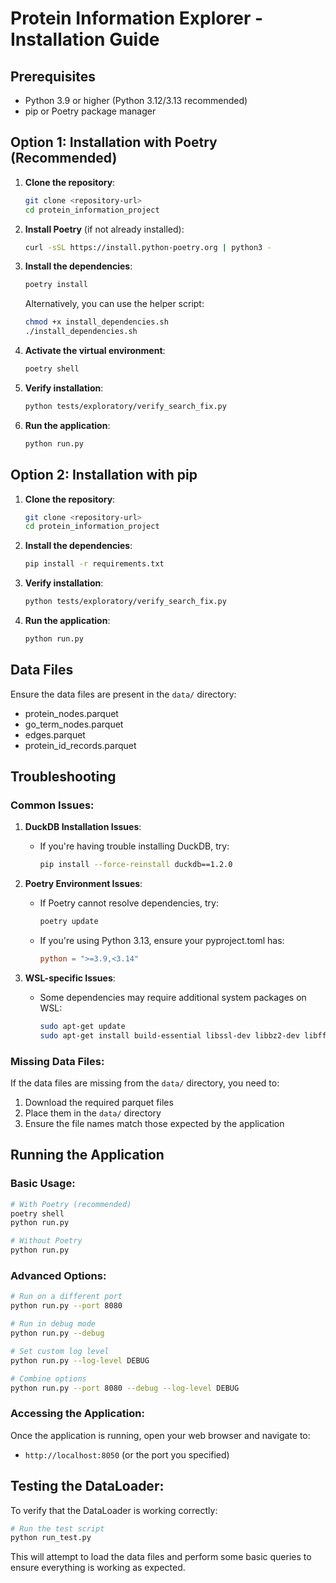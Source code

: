 # Protein Information Explorer - Installation Guide

## Prerequisites

- Python 3.9 or higher (Python 3.12/3.13 recommended)
- pip or Poetry package manager

## Option 1: Installation with Poetry (Recommended)

1. **Clone the repository**:
   ```bash
   git clone <repository-url>
   cd protein_information_project
   ```

2. **Install Poetry** (if not already installed):
   ```bash
   curl -sSL https://install.python-poetry.org | python3 -
   ```

3. **Install the dependencies**:
   ```bash
   poetry install
   ```

   Alternatively, you can use the helper script:
   ```bash
   chmod +x install_dependencies.sh
   ./install_dependencies.sh
   ```

4. **Activate the virtual environment**:
   ```bash
   poetry shell
   ```

5. **Verify installation**:
   ```bash
   python tests/exploratory/verify_search_fix.py
   ```

6. **Run the application**:
   ```bash
   python run.py
   ```

## Option 2: Installation with pip

1. **Clone the repository**:
   ```bash
   git clone <repository-url>
   cd protein_information_project
   ```

2. **Install the dependencies**:
   ```bash
   pip install -r requirements.txt
   ```

3. **Verify installation**:
   ```bash
   python tests/exploratory/verify_search_fix.py
   ```

4. **Run the application**:
   ```bash
   python run.py
   ```

## Data Files

Ensure the data files are present in the `data/` directory:
- protein_nodes.parquet
- go_term_nodes.parquet
- edges.parquet
- protein_id_records.parquet

## Troubleshooting

### Common Issues:

1. **DuckDB Installation Issues**:
   - If you're having trouble installing DuckDB, try:
     ```bash
     pip install --force-reinstall duckdb==1.2.0
     ```

2. **Poetry Environment Issues**:
   - If Poetry cannot resolve dependencies, try:
     ```bash
     poetry update
     ```
   - If you're using Python 3.13, ensure your pyproject.toml has:
     ```toml
     python = ">=3.9,<3.14"
     ```

3. **WSL-specific Issues**:
   - Some dependencies may require additional system packages on WSL:
     ```bash
     sudo apt-get update
     sudo apt-get install build-essential libssl-dev libbz2-dev libffi-dev
     ```

### Missing Data Files:

If the data files are missing from the `data/` directory, you need to:
1. Download the required parquet files
2. Place them in the `data/` directory
3. Ensure the file names match those expected by the application

## Running the Application

### Basic Usage:

```bash
# With Poetry (recommended)
poetry shell
python run.py

# Without Poetry
python run.py
```

### Advanced Options:

```bash
# Run on a different port
python run.py --port 8080

# Run in debug mode
python run.py --debug

# Set custom log level
python run.py --log-level DEBUG

# Combine options
python run.py --port 8080 --debug --log-level DEBUG
```

### Accessing the Application:

Once the application is running, open your web browser and navigate to:
- `http://localhost:8050` (or the port you specified)

## Testing the DataLoader:

To verify that the DataLoader is working correctly:

```bash
# Run the test script
python run_test.py
```

This will attempt to load the data files and perform some basic queries to ensure everything is working as expected. 